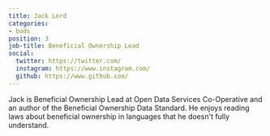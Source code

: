 ```yaml
---
title: Jack Lord
categories:
- bods
position: 3
job-title: Beneficial Ownership Lead
social:
  twitter: https://twitter.com/
  instagram: https://www.instagram.com/
  github: https://www.github.com/
---
```


Jack is Beneficial Ownership Lead at Open Data Services Co-Operative and an author of the Beneficial Ownership Data Standard. He enjoys reading laws about beneficial ownership in languages that he doesn't fully understand.